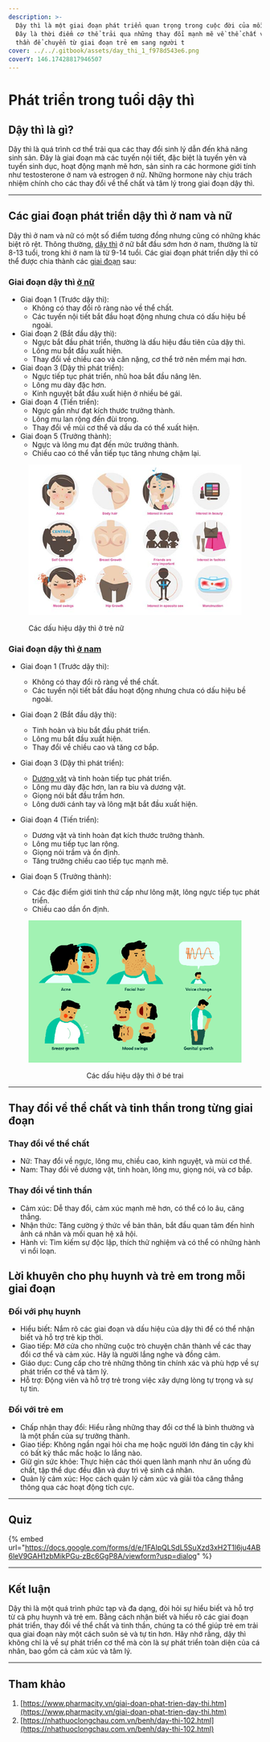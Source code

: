```yaml
---
description: >-
  Dậy thì là một giai đoạn phát triển quan trọng trong cuộc đời của mỗi người.
  Đây là thời điểm cơ thể trải qua những thay đổi mạnh mẽ về thể chất và tinh
  thần để chuyển từ giai đoạn trẻ em sang người t
cover: ../../.gitbook/assets/day_thi_1_f978d543e6.png
coverY: 146.17428817946507
---
```


# Phát triển trong tuổi dậy thì

## Dậy thì là gì?

Dậy thì là quá trình cơ thể trải qua các thay đổi sinh lý dẫn đến khả năng sinh sản. Đây là giai đoạn mà các tuyến nội tiết, đặc biệt là tuyến yên và tuyến sinh dục, hoạt động mạnh mẽ hơn, sản sinh ra các hormone giới tính như testosterone ở nam và estrogen ở nữ. Những hormone này chịu trách nhiệm chính cho các thay đổi về thể chất và tâm lý trong giai đoạn dậy thì.

***

## Các giai đoạn phát triển dậy thì ở nam và nữ

Dậy thì ở nam và nữ có một số điểm tương đồng nhưng cũng có những khác biệt rõ rệt. Thông thường, [dậy thì](https://www.pharmacity.vn/benh/day-thi-som.html) ở nữ bắt đầu sớm hơn ở nam, thường là từ 8-13 tuổi, trong khi ở nam là từ 9-14 tuổi. Các giai đoạn phát triển dậy thì có thể được chia thành các [giai đoạn](https://www.pharmacity.vn/cac-giai-doan-tuoi-day-thi-su-thay-doi-cua-be-trai-va-be-gai-khi-day-thi.htm) sau:

### Giai đoạn dậy thì [ở nữ](https://www.pharmacity.vn/tuoi-day-thi-cua-con-gai.htm)

* Giai đoạn 1 (Trước dậy thì):
  * Không có thay đổi rõ ràng nào về thể chất.
  * Các tuyến nội tiết bắt đầu hoạt động nhưng chưa có dấu hiệu bề ngoài.
* Giai đoạn 2 (Bắt đầu dậy thì):
  * Ngực bắt đầu phát triển, thường là dấu hiệu đầu tiên của dậy thì.
  * Lông mu bắt đầu xuất hiện.
  * Thay đổi về chiều cao và cân nặng, cơ thể trở nên mềm mại hơn.
* Giai đoạn 3 (Dậy thì phát triển):
  * Ngực tiếp tục phát triển, nhũ hoa bắt đầu nâng lên.
  * Lông mu dày đặc hơn.
  * Kinh nguyệt bắt đầu xuất hiện ở nhiều bé gái.
* Giai đoạn 4 (Tiến triển):
  * Ngực gần như đạt kích thước trưởng thành.
  * Lông mu lan rộng đến đùi trong.
  * Thay đổi về mùi cơ thể và dầu da có thể xuất hiện.
* Giai đoạn 5 (Trưởng thành):
  * Ngực và lông mu đạt đến mức trưởng thành.
  * Chiều cao có thể vẫn tiếp tục tăng nhưng chậm lại.

<figure><img src="../../.gitbook/assets/ZjlQVOIF-day-thi-1.png" alt=""><figcaption><p>Các dấu hiệu dậy thì ở trẻ nữ</p></figcaption></figure>



### Giai đoạn dậy thì [ở nam](https://www.pharmacity.vn/dau-hieu-day-thi-o-nam.htm)

* Giai đoạn 1 (Trước dậy thì):
  * Không có thay đổi rõ ràng về thể chất.
  * Các tuyến nội tiết bắt đầu hoạt động nhưng chưa có dấu hiệu bề ngoài.
* Giai đoạn 2 (Bắt đầu dậy thì):
  * Tinh hoàn và bìu bắt đầu phát triển.
  * Lông mu bắt đầu xuất hiện.
  * Thay đổi về chiều cao và tăng cơ bắp.
* Giai đoạn 3 (Dậy thì phát triển):
  * [Dương vật](https://www.pharmacity.vn/nhung-dieu-can-biet-ve-duong-vat-tuoi-day-thi.htm) và tinh hoàn tiếp tục phát triển.
  * Lông mu dày đặc hơn, lan ra bìu và dương vật.
  * Giọng nói bắt đầu trầm hơn.
  * Lông dưới cánh tay và lông mặt bắt đầu xuất hiện.
* Giai đoạn 4 (Tiến triển):
  * Dương vật và tinh hoàn đạt kích thước trưởng thành.
  * Lông mu tiếp tục lan rộng.
  * Giọng nói trầm và ổn định.
  * Tăng trưởng chiều cao tiếp tục mạnh mẽ.
*   Giai đoạn 5 (Trưởng thành):

    * Các đặc điểm giới tính thứ cấp như lông mặt, lông ngực tiếp tục phát triển.
    * Chiều cao dần ổn định.



<div align="center"><figure><img src="../../.gitbook/assets/day-thi-2.png" alt=""><figcaption><p>Các dấu hiệu dậy thì ở bé trai</p></figcaption></figure></div>

***

## Thay đổi về thể chất và tinh thần trong từng giai đoạn

### Thay đổi về thể chất

* Nữ: Thay đổi về ngực, lông mu, chiều cao, kinh nguyệt, và mùi cơ thể.
* Nam: Thay đổi về dương vật, tinh hoàn, lông mu, giọng nói, và cơ bắp.

### Thay đổi về tinh thần

* Cảm xúc: Dễ thay đổi, cảm xúc mạnh mẽ hơn, có thể có lo âu, căng thẳng.
* Nhận thức: Tăng cường ý thức về bản thân, bắt đầu quan tâm đến hình ảnh cá nhân và mối quan hệ xã hội.
* Hành vi: Tìm kiếm sự độc lập, thích thử nghiệm và có thể có những hành vi nổi loạn.

## Lời khuyên cho phụ huynh và trẻ em trong mỗi giai đoạn

### Đối với phụ huynh

* Hiểu biết: Nắm rõ các giai đoạn và dấu hiệu của dậy thì để có thể nhận biết và hỗ trợ trẻ kịp thời.
* Giao tiếp: Mở cửa cho những cuộc trò chuyện chân thành về các thay đổi cơ thể và cảm xúc. Hãy là người lắng nghe và đồng cảm.
* Giáo dục: Cung cấp cho trẻ những thông tin chính xác và phù hợp về sự phát triển cơ thể và tâm lý.
* Hỗ trợ: Động viên và hỗ trợ trẻ trong việc xây dựng lòng tự trọng và sự tự tin.

### Đối với trẻ em

* Chấp nhận thay đổi: Hiểu rằng những thay đổi cơ thể là bình thường và là một phần của sự trưởng thành.
* Giao tiếp: Không ngần ngại hỏi cha mẹ hoặc người lớn đáng tin cậy khi có bất kỳ thắc mắc hoặc lo lắng nào.
* Giữ gìn sức khỏe: Thực hiện các thói quen lành mạnh như ăn uống đủ chất, tập thể dục đều đặn và duy trì vệ sinh cá nhân.
* Quản lý cảm xúc: Học cách quản lý cảm xúc và giải tỏa căng thẳng thông qua các hoạt động tích cực.

***

## Quiz

{% embed url="https://docs.google.com/forms/d/e/1FAIpQLSdL5SuXzd3xH2T1l6ju4AB6leV9GAH1zbMikPGu-zBc6GgP8A/viewform?usp=dialog" %}

***

## Kết luận

Dậy thì là một quá trình phức tạp và đa dạng, đòi hỏi sự hiểu biết và hỗ trợ từ cả phụ huynh và trẻ em. Bằng cách nhận biết và hiểu rõ các giai đoạn phát triển, thay đổi về thể chất và tinh thần, chúng ta có thể giúp trẻ em trải qua giai đoạn này một cách suôn sẻ và tự tin hơn. Hãy nhớ rằng, dậy thì không chỉ là về sự phát triển cơ thể mà còn là sự phát triển toàn diện của cá nhân, bao gồm cả cảm xúc và tâm lý.

***

## Tham khảo

1. [https://www.pharmacity.vn/giai-doan-phat-trien-day-thi.htm](https://www.pharmacity.vn/giai-doan-phat-trien-day-thi.htm)
2. [https://nhathuoclongchau.com.vn/benh/day-thi-102.html](https://nhathuoclongchau.com.vn/benh/day-thi-102.html)
